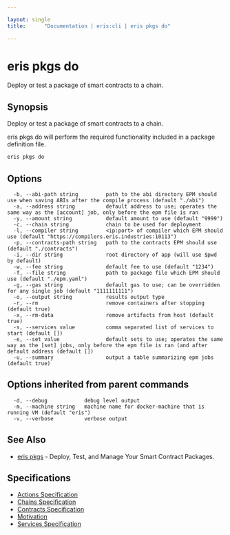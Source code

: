 ```yaml
---

layout: single
title:      "Documentation | eris:cli | eris pkgs do"

---
```


# eris pkgs do

Deploy or test a package of smart contracts to a chain.

## Synopsis

Deploy or test a package of smart contracts to a chain.

eris pkgs do will perform the required functionality included
in a package definition file.

```bash
eris pkgs do
```

## Options

```
  -b, --abi-path string         path to the abi directory EPM should use when saving ABIs after the compile process (default "./abi")
  -a, --address string          default address to use; operates the same way as the [account] job, only before the epm file is ran
  -y, --amount string           default amount to use (default "9999")
  -c, --chain string            chain to be used for deployment
  -l, --compiler string         <ip:port> of compiler which EPM should use (default "https://compilers.eris.industries:10113")
  -p, --contracts-path string   path to the contracts EPM should use (default "./contracts")
  -i, --dir string              root directory of app (will use $pwd by default)
  -w, --fee string              default fee to use (default "1234")
  -f, --file string             path to package file which EPM should use (default "./epm.yaml")
  -g, --gas string              default gas to use; can be overridden for any single job (default "1111111111")
  -o, --output string           results output type
  -r, --rm                      remove containers after stopping (default true)
  -x, --rm-data                 remove artifacts from host (default true)
  -s, --services value          comma separated list of services to start (default [])
  -e, --set value               default sets to use; operates the same way as the [set] jobs, only before the epm file is ran (and after default address (default [])
  -u, --summary                 output a table summarizing epm jobs (default true)
```

## Options inherited from parent commands

```
  -d, --debug            debug level output
  -m, --machine string   machine name for docker-machine that is running VM (default "eris")
  -v, --verbose          verbose output
```

## See Also

* [eris pkgs](/docs/documentation/cli/0.11.3/eris_pkgs/)	 - Deploy, Test, and Manage Your Smart Contract Packages.

## Specifications

* [Actions Specification](/docs/documentation/cli/0.11.3/actions_specification/)
* [Chains Specification](/docs/documentation/cli/0.11.3/chains_specification/)
* [Contracts Specification](/docs/documentation/cli/0.11.3/contracts_specification/)
* [Motivation](/docs/documentation/cli/0.11.3/motivation/)
* [Services Specification](/docs/documentation/cli/0.11.3/services_specification/)

